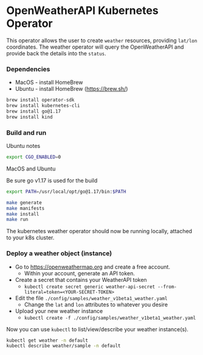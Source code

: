 # OpenWeatherAPI Kubernetes Operator

This operator allows the user to create `weather` resources, 
providing `lat/lon` coordinates. The weather operator will query
the OpenWeatherAPI and provide back the details into the `status`.

### Dependencies

- MacOS - install HomeBrew
- Ubuntu - install HomeBrew (https://brew.sh/)

```bash
brew install operator-sdk
brew install kubernetes-cli
brew install go@1.17
brew install kind
```

### Build and run

Ubuntu notes

```bash
export CGO_ENABLED=0 
```

MacOS and Ubuntu

Be sure go v1.17 is used for the build

```bash
export PATH=/usr/local/opt/go@1.17/bin:$PATH
```

```bash
make generate
make manifests
make install
make run
```

The kubernetes weather operator should now be running locally, 
attached to your k8s cluster.

### Deploy a weather object (instance)

- Go to https://openweathermap.org and create a free account.
  - Within your account, generate an API token.
- Create a secret that contains your WeatherAPI token
  - `kubectl create secret generic weather-api-secret --from-literal=token=<YOUR-SECRET-TOKEN>`
- Edit the file `./config/samples/weather_v1beta1_weather.yaml`
  - Change the `lat` and `lon` attributes to whatever you desire
- Upload your new weather instance
  - `kubectl create -f ./config/samples/weather_v1beta1_weather.yaml`

Now you can use `kubectl` to list/view/describe your weather instance(s).

```bash
kubectl get weather -n default
kubectl describe weather/sample -n default
``` 

